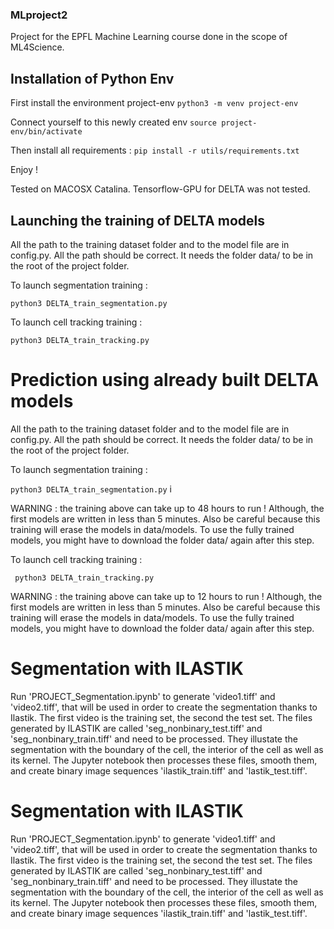 ### MLproject2
Project for the EPFL Machine Learning course done in the scope of ML4Science.

## Installation of Python Env

First install the environment project-env
`python3 -m venv project-env` 

Connect yourself to this newly created env
`source project-env/bin/activate`

Then install all requirements : 
`pip install -r utils/requirements.txt`

Enjoy !

Tested on MACOSX Catalina. Tensorflow-GPU for DELTA was not tested. 

## Launching the training of DELTA models 

All the path to the training dataset folder and to the model file are in config.py. All the path should be correct. It needs the folder data/ to be in the root of the project folder.

To launch segmentation training : 

`python3 DELTA_train_segmentation.py`

To launch cell tracking training :

`python3 DELTA_train_tracking.py`

# Prediction using already built DELTA models 

All the path to the training dataset folder and to the model file are in config.py. All the path should be correct. It needs the folder data/ to be in the root of the project folder.

To launch segmentation training : 

`python3 DELTA_train_segmentation.py` i

WARNING : the training above can take up to 48 hours to run ! Although, the first models are written in less than 5 minutes. Also be careful because this training will erase the models in data/models. To use the fully trained models, you might have to download the folder data/ again after this step.

To launch cell tracking training : 

` python3 DELTA_train_tracking.py`

WARNING : the training above can take up to 12 hours to run ! Although, the first models are written in less than 5 minutes. Also be careful because this training will erase the models in data/models. To use the fully trained models, you might have to download the folder data/ again after this step.

# Segmentation with ILASTIK
Run 'PROJECT_Segmentation.ipynb' to generate 'video1.tiff' and 'video2.tiff', that will be used in order to create the segmentation thanks to Ilastik. The first video is the training set, the second the test set. The files generated by ILASTIK are called 'seg_nonbinary_test.tiff' and 'seg_nonbinary_train.tiff' and need to be processed. They illustate the segmentation with the boundary of the cell, the interior of the cell as well as its kernel. The Jupyter notebook then processes these files, smooth them, and create binary image sequences 'ilastik_train.tiff' and 'lastik_test.tiff'.


# Segmentation with ILASTIK
Run 'PROJECT_Segmentation.ipynb' to generate 'video1.tiff' and 'video2.tiff', that will be used in order to create the segmentation thanks to Ilastik. The first video is the training set, the second the test set. The files generated by ILASTIK are called 'seg_nonbinary_test.tiff' and 'seg_nonbinary_train.tiff' and need to be processed. They illustate the segmentation with the boundary of the cell, the interior of the cell as well as its kernel. The Jupyter notebook then processes these files, smooth them, and create binary image sequences 'ilastik_train.tiff' and 'lastik_test.tiff'. 

